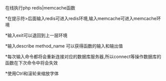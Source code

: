 在线执行php redis|memcache函数

*在提示符>后面输入redis可进入redis环境,输入memcache可进入memcache环境

*输入exit可以退回到上一层环境

*输入describe method_name 可以获得函数的输入和输出值

*每次输入命令都将会重新连接对应的数据库服务器,所以connect等操作数据库的函数在下次命令中将会失效

*使用Ctrl和滚轮来缩放字体
